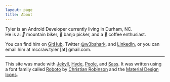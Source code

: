 ```yaml
---
layout: page
title: About
---
```


Tyler is an Android Developer currently living in Durham, NC.  
   He is a: <i class="material-icons md-18">&#xE52F;</i> mountain biker, <i class="material-icons md-18">&#xE405;</i> banjo picker, and a <i class="material-icons md-18">&#xE544;</i> coffee enthusiast.

You can find him on [GitHub](https://github.com/poole), Twitter [@w3bshark](https://twitter.com/w3bshark), and [LinkedIn](https://www.linkedin.com/in/tylermccraw), or you can email him at mccraw.tyler [at] gmail.com.

------

This site was made with [Jekyll](http://jekyllrb.com), [Hyde](http://hyde.getpoole.com), [Poole](http://getpoole.com), and [Sass](http://sass-lang.com/). 
It was written using a font family called [Roboto](https://www.google.com/fonts/specimen/Roboto) by [Christian Robinson](https://twitter.com/cr64) and the [Material Design Icons](http://google.github.io/material-design-icons/).